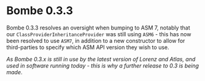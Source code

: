 Bombe 0.3.3
===========

Bombe 0.3.3 resolves an oversight when bumping to ASM 7, notably that our
`ClassProviderInheritanceProvider` was still using `ASM6` - this has now been
resolved to use `ASM7`, in addition to a new constructor to allow for
third-parties to specify which ASM API version they wish to use.

*As Bombe 0.3.x is still in use by the latest version of Lorenz and Atlas, and
used in software running today - this is why a further release to 0.3 is being
made*.
